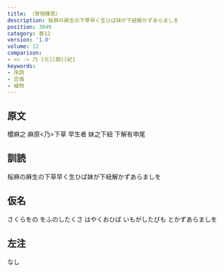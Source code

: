 ```yaml
---
title: （寄物陳思）
description: 桜麻の麻生の下草早く生ひば妹が下紐解かずあらましを
position: 3049
category: 巻12
version: '1.0'
volume: 12
comparison:
- <> -> 乃 [元][類][紀]
keywords:
- 序詞
- 恋情
- 植物
---
```


## 原文

櫻麻之 麻原<乃>下草 早生者 妹之下紐 下解有申尾

## 訓読

桜麻の麻生の下草早く生ひば妹が下紐解かずあらましを

## 仮名

さくらをの をふのしたくさ はやくおひば いもがしたびも とかずあらましを

## 左注

なし
